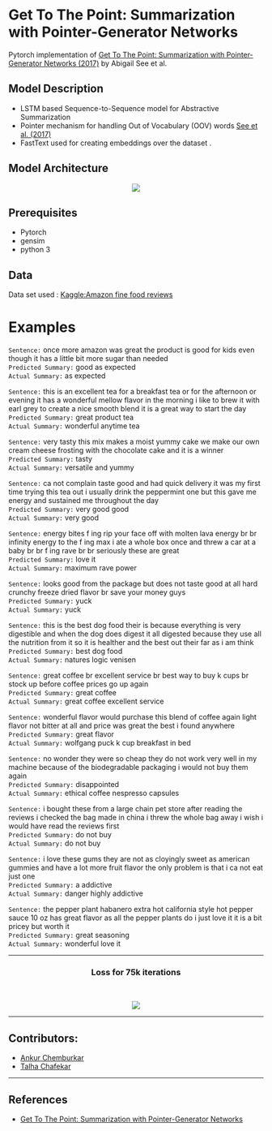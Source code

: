 # Get To The Point: Summarization with Pointer-Generator Networks
Pytorch implementation of [Get To The Point: Summarization with Pointer-Generator Networks (2017)](https://arxiv.org/pdf/1704.04368.pdf) by Abigail See et al. 

## Model Description
* LSTM based Sequence-to-Sequence model for Abstractive Summarization
* Pointer mechanism for handling Out of Vocabulary (OOV) words [See et al. (2017)](https://arxiv.org/pdf/1704.04368.pdf)
* FastText used for creating embeddings over the dataset .

## Model Architecture

<p align="center">
<img src="https://github.com/Developer-Zer0/Text-Summarization/blob/master/Assets/model_architecture.png">
</p>

## Prerequisites
* Pytorch
* gensim
* python 3

## Data
Data set used : [Kaggle:Amazon fine food reviews](https://www.kaggle.com/snap/amazon-fine-food-reviews) 


# Examples
```Sentence:``` once more amazon was great the product is good for kids even though it has a little bit more sugar than needed</br> 
```Predicted Summary:``` <START> good as expected <END></br>
```Actual Summary:``` <START> as expected <END></br>

```Sentence:``` this is an excellent tea for a breakfast tea or for the afternoon or evening it has a wonderful mellow flavor in the morning i like to brew it with earl grey to create a nice smooth blend it is a great way to start the day</br>
```Predicted Summary:``` <START> great product tea <END></br>
```Actual Summary:``` <START> wonderful anytime tea <END></br>

```Sentence:``` very tasty this mix makes a moist yummy cake we make our own cream cheese frosting with the chocolate cake and it is a winner</br>
```Predicted Summary:```<START> tasty <END> </br>
```Actual Summary:``` <START> versatile and yummy <END> </br>

```Sentence:``` ca not complain taste good and had quick delivery it was my first time trying this tea out i usually drink the peppermint one but this gave me energy and sustained me throughout the day </br>
```Predicted Summary:``` <START> very good good <END></br>
```Actual Summary:``` <START> very good <END></br>

```Sentence:``` energy bites f ing rip your face off with molten lava energy br br infinity energy to the f ing max i ate a whole box once and threw a car at a baby br br f ing rave br br seriously these are great</br>
```Predicted Summary:``` <START> love it <END></br>
```Actual Summary:``` <START> maximum rave power <END></br>

```Sentence:``` looks good from the package but does not taste good at all hard crunchy freeze dried flavor br save your money guys</br>
```Predicted Summary:``` <START> yuck <END></br>
```Actual Summary:``` <START> yuck <END></br>

```Sentence:``` this is the best dog food their is because everything is very digestible and when the dog does digest it all digested because they use all the nutrition from it so it is healther and the best out their far as i am think </br>
```Predicted Summary:``` <START> best dog food <END> </br>
```Actual Summary:```  <START> natures logic venisen <END> </br>

```Sentence:``` great coffee br excellent service br best way to buy k cups br stock up before coffee prices go up again </br>
```Predicted Summary:``` <START> great coffee <END> </br>
```Actual Summary:``` <START> great coffee excellent service <END> </br>

```Sentence:``` wonderful flavor would purchase this blend of coffee again light flavor not bitter at all and price was great the best i found anywhere </br>
```Predicted Summary:``` <START> great flavor <END> </br>
```Actual Summary:``` <START> wolfgang puck k cup breakfast in bed <END> </br>

```Sentence:``` no wonder they were so cheap they do not work very well in my machine because of the biodegradable packaging i would not buy them again </br>
```Predicted Summary:``` <START> disappointed <END></br>
```Actual Summary:``` <START> ethical coffee nespresso capsules <END> </br>

```Sentence:``` i bought these from a large chain pet store after reading the reviews i checked the bag made in china i threw the whole bag away i wish i would have read the reviews first </br>
```Predicted Summary:```  <START> do not buy <END> </br>
```Actual Summary:``` <START> do not buy <END> </br>

```Sentence:``` i love these gums they are not as cloyingly sweet as american gummies and have a lot more fruit flavor the only problem is that i ca not eat just one </br>
```Predicted Summary:``` <START> a addictive <END> </br>
```Actual Summary:```  <START> danger highly addictive <END> </br>

```Sentence:```  the pepper plant habanero extra hot california style hot pepper sauce 10 oz has great flavor as all the pepper plants do i just love it it is a bit pricey but worth it </br>
```Predicted Summary:``` <START> great seasoning <END> </br>
```Actual Summary:``` <START> wonderful love it <END> </br>

------------------------------------------

<h3 align='center'>Loss for 75k iterations</h3></br>

<p align="center">
<img src="https://github.com/Developer-Zer0/Text-Summarization/blob/master/Assets/Loss_graph.jpeg">
</p>


------------------------------------------
## Contributors:

- [Ankur Chemburkar](https://github.com/Developer-Zer0)
- [Talha Chafekar](https://github.com/talha1503)

------------------------------------------
## References
* [Get To The Point: Summarization with Pointer-Generator Networks](https://arxiv.org/abs/1704.04368)
